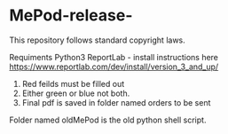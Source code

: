 # MePod-release-
This repository follows standard copyright laws.

Requiments
Python3
ReportLab - install instructions here https://www.reportlab.com/dev/install/version_3_and_up/

1. Red feilds must be filled out
2. Either green or blue not both.
3. Final pdf is saved in folder named orders to be sent

Folder named oldMePod is the old python shell script.

